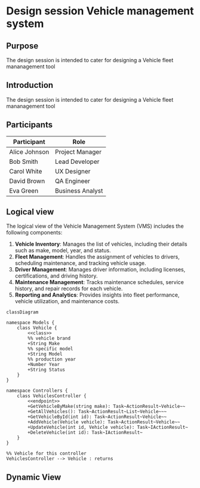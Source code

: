 # Design session Vehicle management system

## Purpose

The design session is intended to cater for designing a Vehicle fleet mananagement tool

## Introduction

The design session is intended to cater for designing a Vehicle fleet mananagement tool

## Participants

| Participant   | Role             |
| ------------- | ---------------- |
| Alice Johnson | Project Manager  |
| Bob Smith     | Lead Developer   |
| Carol White   | UX Designer      |
| David Brown   | QA Engineer      |
| Eva Green     | Business Analyst |

## Logical view

The logical view of the Vehicle Management System (VMS) includes the following components:

1. **Vehicle Inventory**: Manages the list of vehicles, including their details such as make, model, year, and status.
2. **Fleet Management**: Handles the assignment of vehicles to drivers, scheduling maintenance, and tracking vehicle
   usage.
3. **Driver Management**: Manages driver information, including licenses, certifications, and driving history.
4. **Maintenance Management**: Tracks maintenance schedules, service history, and repair records for each vehicle.
5. **Reporting and Analytics**: Provides insights into fleet performance, vehicle utilization, and maintenance costs.

```mermaid
classDiagram

namespace Models {
    class Vehicle {
        <<class>>
        %% vehicle brand
        +String Make
        %% specific model
        +String Model
        %% production year
        +Number Year
        +String Status
    }
}

namespace Controllers {
    class VehiclesController {
        <<endpoint>>
        +GetVehicleByMake(string make): Task~ActionResult~Vehicle~~
        +GetAllVehicles(): Task~ActionResult~List~Vehicle~~~
        +GetVehicleById(int id): Task~ActionResult~Vehicle~~
        +AddVehicle(Vehicle vehicle): Task~ActionResult~Vehicle~~
        +UpdateVehicle(int id, Vehicle vehicle): Task~IActionResult~
        +DeleteVehicle(int id): Task~IActionResult~
    }
}

%% Vehicle for this controller
VehiclesController --> Vehicle : returns

```

## Dynamic View
